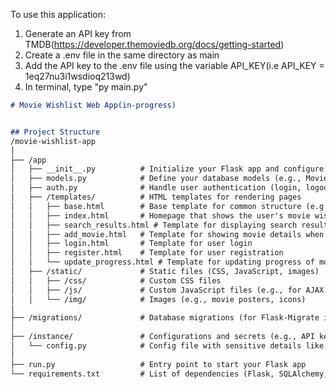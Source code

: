 To use this application:
1. Generate an API key from TMDB(https://developer.themoviedb.org/docs/getting-started)
2. Create a .env file in the same directory as main
3. Add the API key to the .env file using the variable API_KEY(i.e API_KEY = 1eq27nu3i1wsdioq213wd)
4. In terminal, type "py main.py"
```markdown
# Movie Wishlist Web App(in-progress)


## Project Structure
/movie-wishlist-app
│
├── /app
│   ├── __init__.py          # Initialize your Flask app and configure it (database, TMDb API key, etc.)
│   ├── models.py            # Define your database models (e.g., Movie, User, etc.)
│   ├── auth.py              # Handle user authentication (login, logout, registration)
│   ├── /templates/          # HTML templates for rendering pages
│   │   ├── base.html        # Base template for common structure (e.g., navbar, footer)
│   │   ├── index.html       # Homepage that shows the user's movie wishlist
│   │   ├── search_results.html # Template for displaying search results
│   │   ├── add_movie.html   # Template for showing movie details when adding to wishlist (optional)
│   │   ├── login.html       # Template for user login
│   │   ├── register.html    # Template for user registration
│   │   └── update_progress.html # Template for updating progress of movies (optional)
│   ├── /static/             # Static files (CSS, JavaScript, images)
│   │   ├── /css/            # Custom CSS files
│   │   ├── /js/             # Custom JavaScript files (e.g., for AJAX search, form handling)
│   │   └── /img/            # Images (e.g., movie posters, icons)
│
├── /migrations/             # Database migrations (for Flask-Migrate if using migrations)
│
├── /instance/               # Configurations and secrets (e.g., API keys)
│   └── config.py            # Config file with sensitive details like TMDb API key
│
├── run.py                   # Entry point to start your Flask app
└── requirements.txt         # List of dependencies (Flask, SQLAlchemy, Flask-WTF, etc.)
